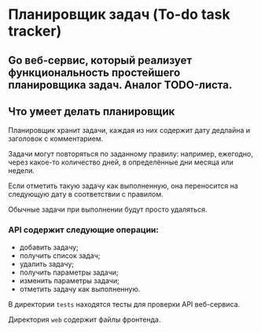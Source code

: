 # Планировщик задач (To-do task tracker)

## Go веб-сервис, который реализует функциональность простейшего планировщика задач. Аналог TODO-листа. 
 
## Что умеет делать планировщик
Планировщик хранит задачи, каждая из них содержит дату дедлайна и заголовок с комментарием. 

Задачи могут повторяться по заданному правилу: например, ежегодно, через какое-то количество дней, в определённые дни месяца или недели. 

Если отметить такую задачу как выполненную, она переносится на следующую дату в соответствии с правилом. 

Обычные задачи при выполнении будут просто удаляться. 

### API содержит следующие операции:
- добавить задачу;
- получить список задач;
- удалить задачу;
- получить параметры задачи;
- изменить параметры задачи;
- отметить задачу как выполненную.  

В директории `tests` находятся тесты для проверки API веб-сервиса.

Директория `web` содержит файлы фронтенда.

